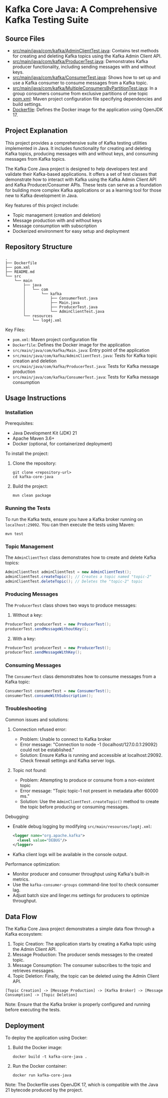 # Kafka Core Java: A Comprehensive Kafka Testing Suite

## Source Files

- [src/main/java/com/kafka/AdminClientTest.java](src/main/java/com/kafka/AdminClientTest.java): Contains test methods for creating and deleting Kafka topics using the Kafka Admin Client API.
- [src/main/java/com/kafka/ProducerTest.java](src/main/java/com/kafka/ProducerTest.java): Demonstrates Kafka producer functionality, including sending messages with and without keys.
- [src/main/java/com/kafka/ConsumerTest.java](src/main/java/com/kafka/ConsumerTest.java): Shows how to set up and use a Kafka consumer to consume messages from a Kafka topic.
- [src/main/java/com/kafka/MultipleConsumersByPartitionTest.java](src/main/java/com/kafka/MultipleConsumersByPartitionTest.java): In a group consumers consume from exclusive partitions of one topic 
- [pom.xml](pom.xml): Maven project configuration file specifying dependencies and build settings.
- [Dockerfile](Dockerfile): Defines the Docker image for the application using OpenJDK 17.

## Project Explanation

This project provides a comprehensive suite of Kafka testing utilities implemented in Java. It includes functionality for creating and deleting Kafka topics, producing messages with and without keys, and consuming messages from Kafka topics.

The Kafka Core Java project is designed to help developers test and validate their Kafka-based applications. It offers a set of test classes that demonstrate how to interact with Kafka using the Kafka Admin Client API and Kafka Producer/Consumer APIs. These tests can serve as a foundation for building more complex Kafka applications or as a learning tool for those new to Kafka development in Java.

Key features of this project include:
- Topic management (creation and deletion)
- Message production with and without keys
- Message consumption with subscription
- Dockerized environment for easy setup and deployment

## Repository Structure

```
.
├── Dockerfile
├── pom.xml
├── README.md
└── src
    └── main
        ├── java
        │   └── com
        │       └── kafka
        │           ├── ConsumerTest.java
        │           ├── Main.java
        │           ├── ProducerTest.java
        │           └── AdminClientTest.java
        └── resources
            └── log4j.xml
```

Key Files:
- `pom.xml`: Maven project configuration file
- `Dockerfile`: Defines the Docker image for the application
- `src/main/java/com/kafka/Main.java`: Entry point of the application
- `src/main/java/com/kafka/AdminClientTest.java`: Tests for Kafka topic creation and deletion
- `src/main/java/com/kafka/ProducerTest.java`: Tests for Kafka message production
- `src/main/java/com/kafka/ConsumerTest.java`: Tests for Kafka message consumption

## Usage Instructions

### Installation

Prerequisites:
- Java Development Kit (JDK) 21
- Apache Maven 3.6+
- Docker (optional, for containerized deployment)

To install the project:

1. Clone the repository:
   ```
   git clone <repository-url>
   cd kafka-core-java
   ```

2. Build the project:
   ```
   mvn clean package
   ```

### Running the Tests

To run the Kafka tests, ensure you have a Kafka broker running on `localhost:29092`. You can then execute the tests using Maven:

```
mvn test
```

### Topic Management

The `AdminClientTest` class demonstrates how to create and delete Kafka topics:

```java
AdminClientTest adminClientTest = new AdminClientTest();
adminClientTest.createTopic(); // Creates a topic named "topic-2"
adminClientTest.deleteTopic(); // Deletes the "topic-2" topic
```

### Producing Messages

The `ProducerTest` class shows two ways to produce messages:

1. Without a key:
```java
ProducerTest producerTest = new ProducerTest();
producerTest.sendMessageWithoutKey();
```

2. With a key:
```java
ProducerTest producerTest = new ProducerTest();
producerTest.sendMessageWithKey();
```

### Consuming Messages

The `ConsumerTest` class demonstrates how to consume messages from a Kafka topic:

```java
ConsumerTest consumerTest = new ConsumerTest();
consumerTest.consumeWithSubscription();
```

### Troubleshooting

Common issues and solutions:

1. Connection refused error:
   - Problem: Unable to connect to Kafka broker
   - Error message: "Connection to node -1 (localhost/127.0.0.1:29092) could not be established."
   - Solution: Ensure Kafka is running and accessible at localhost:29092. Check firewall settings and Kafka server logs.

2. Topic not found:
   - Problem: Attempting to produce or consume from a non-existent topic
   - Error message: "Topic topic-1 not present in metadata after 60000 ms."
   - Solution: Use the `AdminClientTest.createTopic()` method to create the topic before producing or consuming messages.

Debugging:
- Enable debug logging by modifying `src/main/resources/log4j.xml`:
  ```xml
  <logger name="org.apache.kafka">
    <level value="DEBUG"/>
  </logger>
  ```
- Kafka client logs will be available in the console output.

Performance optimization:
- Monitor producer and consumer throughput using Kafka's built-in metrics.
- Use the `kafka-consumer-groups` command-line tool to check consumer lag.
- Adjust batch size and linger.ms settings for producers to optimize throughput.

## Data Flow

The Kafka Core Java project demonstrates a simple data flow through a Kafka ecosystem:

1. Topic Creation: The application starts by creating a Kafka topic using the Admin Client API.
2. Message Production: The producer sends messages to the created topic.
3. Message Consumption: The consumer subscribes to the topic and retrieves messages.
4. Topic Deletion: Finally, the topic can be deleted using the Admin Client API.

```
[Topic Creation] -> [Message Production] -> [Kafka Broker] -> [Message Consumption] -> [Topic Deletion]
```

Note: Ensure that the Kafka broker is properly configured and running before executing the tests.

## Deployment

To deploy the application using Docker:

1. Build the Docker image:
   ```
   docker build -t kafka-core-java .
   ```

2. Run the Docker container:
   ```
   docker run kafka-core-java
   ```

Note: The Dockerfile uses OpenJDK 17, which is compatible with the Java 21 bytecode produced by the project.